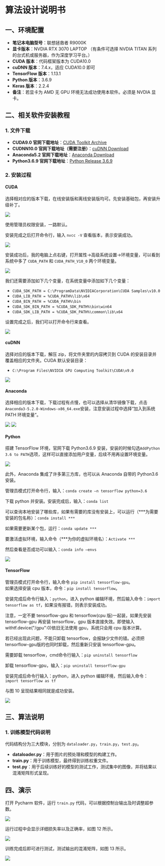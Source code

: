 # 算法设计说明书

## 一、环境配置

- **笔记本电脑型号**：联想拯救者 R9000K
- **显卡版本**：NVDIA RTX 3070 LAPTOP （有条件可选择 NVDIA TITAN 系列的台式机或服务器，作为深度学习平台。）
- **CUDA 版本**：代码框架版本为 CUDA10.0
- **cuDNN 版本**：7.4.x，适应 CUDA10.0 即可
- **TensorFlow 版本**：1.13.1
- **Python 版本**：3.6.9
- **Keras 版本**：2.2.4
- **备注**：若显卡为 AMD 无 GPU 环境无法成功使用本软件。必须是 NVDIA 显卡。

## 二、相关软件安装教程

### 1. 文件下载

- **CUDA9.0 官网下载地址**：[CUDA Toolkit Archive](https://developer.nvidia.com/cuda-toolkit-archive)
- **CUDNN10.0 官网下载地址（需要注册）**：[cuDNN Download](https://developer.nvidia.com/rdp/cudnn-download)
- **Anaconda5.2 官网下载地址**：[Anaconda Download](https://www.anaconda.com/download/)
- **Python3.6.9 官网下载地址**：[Python Release 3.6.9](https://www.python.org/downloads/release/python-369/)

### 2. 安装过程

#### CUDA

选择相对应的版本下载，在线安装版和离线安装版均可。先安装基础包，再安装升级补丁。

![](https://github.com/FunekoZ/Apple-leaf-disease-recognition/blob/main/Image-foder/1.png) <!-- 图 1 选择对应版本的 CUDA 并下载 -->

使用管理员权限安装，一路默认。

安装完成之后打开命令行，输入 `nvcc -V` 查看版本，表示安装成功。

![](https://github.com/FunekoZ/Apple-leaf-disease-recognition/blob/main/Image-foder/2.png) <!-- 图 2 验证是否成功安装 -->

安装成功后，我的电脑上点右键，打开属性->高级系统设置->环境变量，可以看到系统中多了 `CUDA_PATH` 和 `CUDA_PATH_V10_0` 两个环境变量。

![](https://github.com/FunekoZ/Apple-leaf-disease-recognition/blob/main/Image-foder/3.png) <!-- 图 3 环境变量 -->

我们还需要添加如下几个变量，在系统变量中添加如下几个变量：

- `CUDA_SDK_PATH = C:\ProgramData\NVIDIACorporation\CUDA Samples\v10.0`
- `CUDA_LIB_PATH = %CUDA_PATH%\lib\x64`
- `CUDA_BIN_PATH = %CUDA_PATH%\bin`
- `CUDA_SDK_BIN_PATH = %CUDA_SDK_PATH%\bin\win64`
- `CUDA_SDK_LIB_PATH = %CUDA_SDK_PATH%\common\lib\x64`

设置完成之后，我们可以打开命令行来查看。

![](https://github.com/FunekoZ/Apple-leaf-disease-recognition/blob/main/Image-foder/4.png) <!-- 图 4 查看路径 -->

#### cuDNN

选择对应的版本下载，解压 zip，将文件夹里的内容拷贝到 CUDA 的安装目录并覆盖相应的文件夹。CUDA 默认安装目录：
- `C:\Program Files\NVIDIA GPU Computing Toolkit\CUDA\v9.0`

![](https://github.com/FunekoZ/Apple-leaf-disease-recognition/blob/main/Image-foder/5.png) <!-- 图 5 cuDNN 下载 -->

#### Anaconda

选择相应的版本下载，下载过程有点慢，也可以选择从清华镜像下载，点击`Anaconda3-5.2.0-Windows-x86_64.exe`安装，注意安装过程中选择“加入到系统 PATH 环境变量”。

![](https://github.com/FunekoZ/Apple-leaf-disease-recognition/blob/main/Image-foder/6.png) <!-- 图 6 Anaconda 下载 -->
![](https://github.com/FunekoZ/Apple-leaf-disease-recognition/blob/main/Image-foder/7.png) <!-- 图 7 添加进入环境变量 -->

#### Python

搭建 TensorFlow 环境，官网下载 Python3.6.9 安装，安装的时候勾选`AddPython 3.6 to PATH`选项，这样可以直接添加用户变量，后续不用再设置环境变量。

![](https://github.com/FunekoZ/Apple-leaf-disease-recognition/blob/main/Image-foder/8.png) <!-- 图 8 python 下载 -->

此外，Anaconda 集成了许多第三方库，也可以从 Anaconda 自带的 Python3.6安装。  

管理员模式打开命令行，输入：`conda create –n tensorflow python=3.6`  

下载 python 并安装。安装完成后，输入：`conda list`  

可以查询本地安装了哪些库，如果有需要的库没有安装上，可以运行（***为需要安装的包名称）：`conda install ***`  

如果需要更新某个包，运行：`conda update ***`  

要激活虚拟环境，输入命令（***为你的虚拟环境名）：`Activate ***`  

然后查看是否成功可以输入：`conda info –envs`

![](https://github.com/FunekoZ/Apple-leaf-disease-recognition/blob/main/Image-foder/9.png) <!-- 图 9 激活 TensorFlow 环境 -->

#### TensorFlow

管理员模式打开命令行，输入命令 `pip install tensorflow-gpu`。  
如果选择安装 cpu 版本，命令：`pip install tensorflow`。

安装完成后命令行输入：`python`，进入 python 编辑环境，然后输入命令：`import tensorflow as tf`，如果没有报错，则表示安装成功。

注意，一定不要 tensorflow-gpu 和 tensorflow(cpu 版)一起装，如果先安装 tensorflow-gpu 再安装 tensorflow，gpu 版本直接失效。即使输入
withtf.device("/gpu":0)依旧无法使用 gpu，系统只会用 cpu 版本计算。

若已经出现此问题，不能只卸载 tensorflow，会报缺少文件的错。必须把tensorflow-gpu版的也同时卸载，然后重新只安装 tensorflow-gpu。

需要卸载 tensorflow，cmd命令行输入：`pip uninstall tensorflow`

卸载 tensorflow-gpu，输入：`pip uninstall tensorflow-gpu`

安装完成后命令行输入：python，进入 python 编辑环境，然后输入命令：`import tensorflow as tf`

与图 10 呈现结果相同就是成功安装。

![](https://github.com/FunekoZ/Apple-leaf-disease-recognition/blob/main/Image-foder/10.png) <!-- 图 10 安装成功 -->

## 三、算法说明

### 1. 训练模型代码说明

代码结构分为三大模块，分别为 `dataloader.py`，`train.py`，`test.py`。

- **dataloader.py**：用于图片的预处理和模型的构建工作。
- **train.py**：用于训练模型，最终得到训练权重文件。
- **test.py**：用于后续训练好的模型的测试工作，测试集中的图像，并将结果以混淆矩阵形式呈现。

## 四、演示

打开 Pycharm 软件，运行 `train.py` 代码，可以根据控制台输出及时调整超参数。

![](https://github.com/FunekoZ/Apple-leaf-disease-recognition/blob/main/Image-foder/11.png) <!-- 图 11 运行环境 -->

运行过程中会显示详细损失率以及正确率，如图 12 所示。

![](https://github.com/FunekoZ/Apple-leaf-disease-recognition/blob/main/Image-foder/12.png) <!-- 图 12 训练过程 -->

训练完成后即可进行测试，测试输出的混淆矩阵，如图 13 所示。

![](https://github.com/FunekoZ/Apple-leaf-disease-recognition/blob/main/Image-foder/13.png) <!-- 图 13 测试集结果 -->
